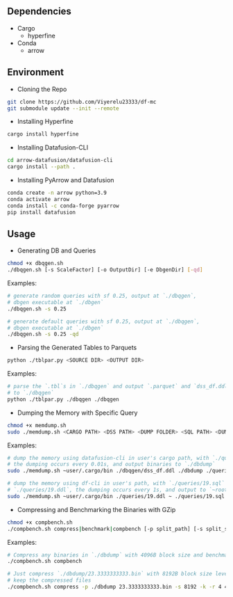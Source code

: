 ## Dependencies

- Cargo
  - hyperfine
- Conda
  - arrow

## Environment

- Cloning the Repo
```bash
git clone https://github.com/Viyerelu23333/df-mc
git submodule update --init --remote
```

- Installing Hyperfine
```bash
cargo install hyperfine
```

- Installing Datafusion-CLI
```bash
cd arrow-datafusion/datafusion-cli
cargo install --path .
```

- Installing PyArrow and Datafusion
```bash
conda create -n arrow python=3.9
conda activate arrow
conda install -c conda-forge pyarrow
pip install datafusion
```

## Usage

- Generating DB and Queries
```bash
chmod +x dbqgen.sh
./dbqgen.sh [-s ScaleFactor] [-o OutputDir] [-e DbgenDir] [-qd]
```

Examples:
```bash
# generate random queries with sf 0.25, output at `./dbqgen`,
# dbgen executable at `./dbgen`
./dbqgen.sh -s 0.25

# generate default queries with sf 0.25, output at `./dbqgen`,
# dbgen executable at `./dbgen`
./dbqgen.sh -s 0.25 -qd
```

- Parsing the Generated Tables to Parquets
```bash
python ./tblpar.py <SOURCE DIR> <OUTPUT DIR>
```

Examples:
```bash
# parse the `.tbl`s in `./dbqgen` and output `.parquet` and `dss_df.ddl`
# to `./dbqgen`
python ./tblpar.py ./dbqgen ./dbqgen
```

- Dumping the Memory with Specific Query
```bash
chmod +x memdump.sh
sudo ./memdump.sh <CARGO PATH> <DSS PATH> <DUMP FOLDER> <SQL PATH> <DUMP PERIOD>
```

Examples:
```bash
# dump the memory using datafusion-cli in user's cargo path, with `./queries/1.sql`
# the dumping occurs every 0.01s, and output binaries to `./dbdump`
sudo ./memdump.sh ~user/.cargo/bin ./dbqgen/dss_df.ddl ./dbdump ./queries/1.sql 0.01

# dump the memory using df-cli in user's path, with `./queries/19.sql` and
# `./queries/19.ddl`, the dumping occurs every 1s, and output to `~root`
sudo ./memdump.sh ~user/.cargo/bin ./queries/19.ddl ~ ./queries/19.sql
```

- Compressing and Benchmarking the Binaries with GZip
```bash
chmod +x compbench.sh
./compbench.sh compress|benchmark|compbench [-p split_path] [-s split_size] [filename]
```

Examples:
```bash
# Compress any binaries in `./dbdump` with 4096B block size and benchmark
./compbench.sh compbench

# Just compress `./dbdump/23.3333333333.bin` with 8192B block size level 4,
# keep the compressed files
./compbench.sh compress -p ./dbdump 23.3333333333.bin -s 8192 -k -r 4 4
```

